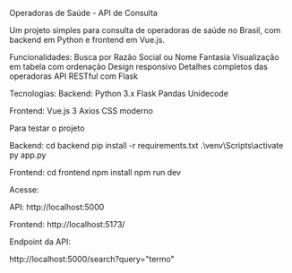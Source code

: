 Operadoras de Saúde - API de Consulta

Um projeto simples para consulta de operadoras de saúde no Brasil, com backend em Python e frontend em Vue.js.

Funcionalidades:
Busca por Razão Social ou Nome Fantasia
Visualização em tabela com ordenação
Design responsivo
Detalhes completos das operadoras
API RESTful com Flask

Tecnologias:
Backend:
Python 3.x
Flask
Pandas
Unidecode

Frontend:
Vue.js 3
Axios
CSS moderno

Para testar o projeto

Backend:
cd backend
pip install -r requirements.txt
.\venv\Scripts\activate
py app.py

Frontend:
cd frontend
npm install
npm run dev

Acesse:

API: http://localhost:5000

Frontend: http://localhost:5173/

Endpoint da API:

http://localhost:5000/search?query="termo"
